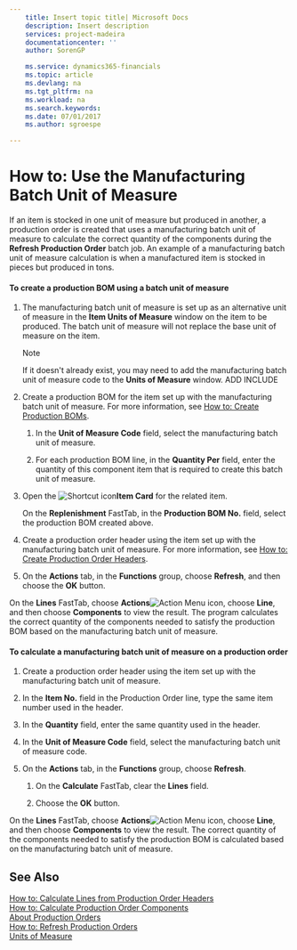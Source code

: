 ```yaml
---
    title: Insert topic title| Microsoft Docs
    description: Insert description
    services: project-madeira
    documentationcenter: ''
    author: SorenGP

    ms.service: dynamics365-financials
    ms.topic: article
    ms.devlang: na
    ms.tgt_pltfrm: na
    ms.workload: na
    ms.search.keywords:
    ms.date: 07/01/2017
    ms.author: sgroespe

---
```

# How to: Use the Manufacturing Batch Unit of Measure
If an item is stocked in one unit of measure but produced in another, a production order is created that uses a manufacturing batch unit of measure to calculate the correct quantity of the components during the **Refresh Production Order** batch job. An example of a manufacturing batch unit of measure calculation is when a manufactured item is stocked in pieces but produced in tons.  
  
#### To create a production BOM using a batch unit of measure  
  
1.  The manufacturing batch unit of measure is set up as an alternative unit of measure in the **Item Units of Measure** window on the item to be produced. The batch unit of measure will not replace the base unit of measure on the item.  
  
    > [!NOTE]  
    >  If it doesn't already exist, you may need to add the manufacturing batch unit of measure code to the **Units of Measure** window. ADD INCLUDE<!--[!INCLUDE[bp_choose_columns](../../includes/bp_choose_columns_md.md)]-->  
  
2.  Create a production BOM for the item set up with the manufacturing batch unit of measure. For more information, see [How to: Create Production BOMs](../how-to-create-production-boms.md).  
  
    1.  In the **Unit of Measure Code** field, select the manufacturing batch unit of measure.  
  
    2.  For each production BOM line, in the **Quantity Per** field, enter the quantity of this component item that is required to create this batch unit of measure.  
  
3.  Open the ![Shortcut icon](../media/shortcutcoldicon.gif "shortcutColdIcon")**Item Card** for the related item.  
  
     On the **Replenishment** FastTab, in the **Production BOM No.** field, select the production BOM created above.  
  
4.  Create a production order header using the item set up with the manufacturing batch unit of measure. For more information, see [How to: Create Production Order Headers](../how-to-create-production-order-headers.md).  
  
5.  On the **Actions** tab, in the **Functions** group, choose **Refresh**, and then choose  the **OK** button.  
  
 On the **Lines** FastTab, choose **Actions**![Action Menu icon](../media/actionmenuicon.png "actionMenuIcon"), choose **Line**, and then choose **Components** to view the result. The program calculates the correct quantity of the components needed to satisfy the production BOM based on the manufacturing batch unit of measure.  
  
#### To calculate a manufacturing batch unit of measure on a production order  
  
1.  Create a production order header using the item set up with the manufacturing batch unit of measure.  
  
2.  In the **Item No.** field in the Production Order line, type the same item number used in the header.  
  
3.  In the **Quantity** field, enter the same quantity used in the header.  
  
4.  In the **Unit of Measure Code** field, select the manufacturing batch unit of measure code.  
  
5.  On the **Actions** tab, in the **Functions** group, choose **Refresh**.  
  
    1.  On the **Calculate** FastTab, clear the **Lines** field.  
  
    2.  Choose the **OK** button.  
  
 On the **Lines** FastTab, choose **Actions**![Action Menu icon](../media/actionmenuicon.png "actionMenuIcon"), choose **Line**, and then choose **Components** to view the result. The correct quantity of the components needed to satisfy the production BOM is calculated based on the manufacturing batch unit of measure.  
  
## See Also  
 [How to: Calculate Lines from Production Order Headers](../how-to-calculate-lines-from-production-order-headers.md)   
 [How to: Calculate Production Order Components](../how-to-calculate-production-order-components.md)   
 [About Production Orders](../about-production-orders.md)   
 [How to: Refresh Production Orders](../how-to-refresh-production-orders.md)   
 [Units of Measure](../units-of-measure.md)